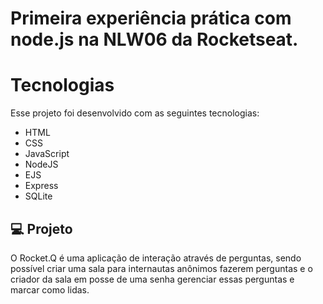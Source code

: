 # Primeira experiência prática com node.js na NLW06 da Rocketseat.

# Tecnologias
Esse projeto foi desenvolvido com as seguintes tecnologias:

- HTML
- CSS
- JavaScript
- NodeJS
- EJS
- Express
- SQLite

## 💻 Projeto
O Rocket.Q é uma aplicação de interação através de perguntas, sendo possível criar uma sala para internautas anônimos fazerem perguntas e o criador da sala em posse de uma senha gerenciar essas perguntas e marcar como lidas.
